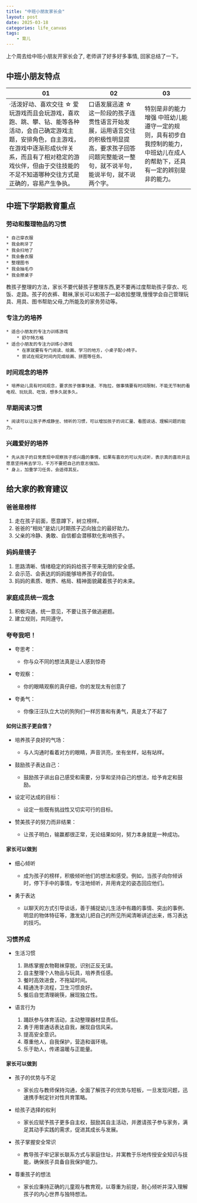 ```yaml
---
title: "中班小朋友家长会"
layout: post
date: 2025-03-18
categories: life_canvas
tags:
    - 育儿
---
```



上个周去给中班小朋友开家长会了, 老师讲了好多好多事情, 回家总结了一下。


## 中班小朋友特点

| 01 | 02 | 03 |
|---|---|---|
| ·活泼好动、喜欢交往 ☆ 爱玩游戏而且会玩游戏，喜欢跑、跳、攀、钻、能等各种活动，会自己确定游戏主题，安排角色，自主游戏，在游戏中逐渐形成伙伴关系，而且有了相对稳定的游戏伙伴，但由于交往技能的不足不知道哪种交往方式是正确的，容易产生争执。 | 口语发展迅速 ☆ 这一阶段的孩子连贯性语言开始发展，运用语言交往的积极性明显提高，要求孩子回答问题完整能说一整句，就不说半句，能说半句，就不说两个字。 | 特别是非的能力增强 中班幼儿能遵守一定的规则，具有初步自我控制的能力，中班幼儿在成人的帮助下，还具有一定的辨别是非的能力。 |

## 中班下学期教育重点

### 劳动和整理物品的习惯
    * 自己穿衣服
    * 我会刷牙了
    * 我会扫地了
    * 我会叠衣服
    * 整理图书
    * 我会抽毛巾
    * 我会擦桌子
教孩子整理的方法，家长不要代替孩子整理东西,更不要再过度帮助孩子穿衣、吃饭、走路。孩子的衣裤、鞋袜,家长可以和孩子一起收拾整理,慢慢学会自己管理玩具、用具、图书帮助父母,力所能及的家务劳动等。


### 专注力的培养
    * 适合小朋友的专注力训练游戏
        * 舒尔特方格
    * 适合小朋友的专注力训练小游戏
        * 在家就要有专门阅读、绘画、学习的地方，小桌子配小椅子。
        * 尝试在规定时间内完成绘画、拼图等任务。

### 时间观念的培养
    * 培养幼儿具有时间观念，要求孩子做事快速、不拖拉，做事情要有时间限制，不能无节制的看电视、玩玩具、吃饭，想多久就多久。

### 早期阅读习惯
    * 阅读可以让孩子养成静坐、倾听的习惯，可以增加孩子的词汇量、看图说话、理解问题的能力。

### 兴趣爱好的培养
    * 先从孩子的日常表现中观察孩子感兴趣的事情，如果有喜欢的可以先试听，表示真的喜欢并且愿意坚持再去学习，千万不要把自己的意志强加。
    * 身上，加重学习任务，会适得其反。

## 给大家的教育建议

### 爸爸是榜样
1. 走在孩子前面，愿意蹲下，树立榜样。
2. 爸爸的“相处”是幼儿时期孩子迈向独立的最好助力。
3. 父亲的冷静、勇敢、自信都会潜移默化影响孩子。


### 妈妈是镜子
1. 思路清晰、情绪稳定的妈妈给孩子带来无限的安全感。
2. 会示范、会表达的妈妈能够培养孩子的自信。
3. 妈妈的素质、眼界、格局、精神面貌藏着孩子的未来。


### 家庭成员统一观念
1. 积极沟通，统一意见，不要让孩子做逃避题。
2. 建立规则，共同遵守。

### 夸夸我吧！

* 夸思考：
    * 你与众不同的想法真是让人感到惊奇

* 夸观察：
    * 你的眼睛观察的真仔细，你的发现太有创意了

* 夸勇气：
    * 你像汪汪队立大功的狗狗们一样厉害和有勇气，真是太了不起了

#### 如何让孩子更自信？

* 培养孩子良好的气场：
    * 与人沟通时看着对方的眼睛，声音洪亮，坐有坐样，站有站样。

* 鼓励孩子表达自己：
    * 鼓励孩子讲出自己感受和需要，分享和坚持自己的想法，给予肯定和鼓励。

* 设定可达成的目标：
    * 设定一些既有挑战性又切实可行的目标。

* 赞美孩子的努力而非结果：
    * 让孩子明白，输赢都很正常，无论结果如何，努力本身就是一种成功。


#### 家长可以做到

* 细心倾听
    * 成为孩子的榜样，积极倾听他们的想法和感受。例如，当孩子向你倾诉时，停下手中的事情，专注地倾听，并用肯定的姿态回应他们。

* 勇于表达
    * 以聊天的方式引导谈话，善于捕捉幼儿生活中有趣的事情、突出的事例、明显的物体特征等，激发幼儿把自己的所见所闻清晰讲述出来，练习表达的技巧。


### 习惯养成

* 生活习惯
    1. 熟练掌握衣物鞋袜穿脱，识别正反无误。
    2. 自主整理个人物品与玩具，培养责任感。
    3. 餐时高效进食，不拖延时间。
    4. 精通洗手流程，卫生习惯良好。
    5. 餐后自觉清理碗筷，展现独立性。

* 语言行为
    1. 踊跃参与体育活动，主动整理器材显责任。
    2. 勇于用普通话表达自我，展现自信风采。
    3. 提高安全意识。
    4. 尊重他人，自我保护，营造和谐环境。
    5. 乐于助人，传递温暖与正能量。

#### 家长可以做到

* 孩子的优势与不足
    * 家长应与教师保持沟通，全面了解孩子的优势与短板，一旦发现问题，迅速携手制定针对性共育策略。

* 给孩子选择的权利
    * 家长应赋予孩子更多自主权，鼓励其自主活动，并邀请孩子参与家务，满足其动手实践的需求，促进其成长与发展。

* 孩子掌握安全常识
    * 教导孩子牢记家长联系方式与家庭住址，并寓教于乐地传授安全知识与技能，确保孩子具备自我保护能力。

* 尊重孩子的想法
    * 家长应秉持正确的儿童观与教育观，以尊重为前提，耐心倾听并深入理解孩子的内心世界与独特想法。
